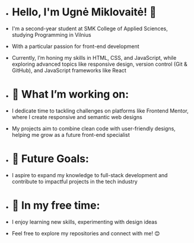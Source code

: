 - # Hello, I'm Ugnė Miklovaitė! 👋
- I'm a second-year student at SMK College of Applied Sciences, studying Programming in Vilnius
- With a particular passion for front-end development
- Currently, I’m honing my skills in HTML, CSS, and JavaScript, while exploring advanced topics like responsive design, version control (Git & GitHub), and JavaScript frameworks like React

- # 🌟 What I’m working on:
- I dedicate time to tackling challenges on platforms like Frontend Mentor, where I create responsive and semantic web designs
- My projects aim to combine clean code with user-friendly designs, helping me grow as a future front-end specialist

- # 🚀 Future Goals:
- I aspire to expand my knowledge to full-stack development and contribute to impactful projects in the tech industry

- # 🌱 In my free time:
- I enjoy learning new skills, experimenting with design ideas

- Feel free to explore my repositories and connect with me! 😊

